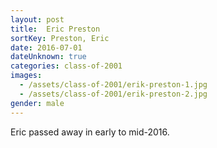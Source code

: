 ```yaml
---
layout: post
title:  Eric Preston
sortKey: Preston, Eric
date: 2016-07-01
dateUnknown: true
categories: class-of-2001
images:
  - /assets/class-of-2001/erik-preston-1.jpg
  - /assets/class-of-2001/erik-preston-2.jpg
gender: male
---
```

Eric passed away in early to mid-2016.
